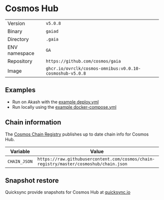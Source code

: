 # Cosmos Hub

| | |
|---|---|
|Version|`v5.0.8`|
|Binary|`gaiad`|
|Directory|`.gaia`|
|ENV namespace|`GA`|
|Repository|`https://github.com/cosmos/gaia`|
|Image|`ghcr.io/ovrclk/cosmos-omnibus:v0.0.10-cosmoshub-v5.0.8`|

## Examples

- Run on Akash with the [example deploy.yml](./deploy.yml)
- Run locally using the [example docker-compose.yml](./docker-compose.yml)

## Chain information

The [Cosmos Chain Registry](https://github.com/cosmos/chain-registry) publishes up to date chain info for Cosmos Hub.

|Variable|Value|
|---|---|
|`CHAIN_JSON`|`https://raw.githubusercontent.com/cosmos/chain-registry/master/cosmoshub/chain.json`|

## Snapshot restore

Quicksync provide snapshots for Cosmos Hub at [quicksync.io](https://quicksync.io/networks/cosmos.html)
